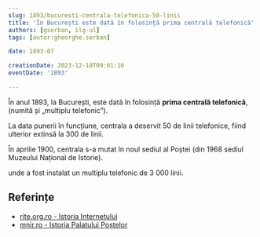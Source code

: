 ```yaml
---
slug: 1893/bucuresti-centrala-telefonica-50-linii
title: 'În București este dată în folosință prima centrală telefonică'
authors: [gserban, ilg-ul]
tags: [autor:gheorghe.serban]

date: 1893-07

creationDate: 2023-12-18T09:01:16
eventDate: '1893'

---
```


În anul 1893, la București, este dată în folosință
**prima centrală telefonică**, (numită și „multiplu telefonic”).

<!-- truncate -->

La data punerii în funcțiune, centrala a deservit
50 de linii telefonice, fiind ulterior extinsă la 300 de linii.

În aprilie 1900, centrala s-a mutat în noul sediul al Poștei
(din 1968 sediul Muzeului Național de Istorie).

unde a fost
instalat un multiplu telefonic de 3 000 linii.

## Referințe

- [rite.org.ro - Istoria Internetului](https://rite.org.ro/istoria-internetului/)
- [mnir.ro - Istoria Palatului Poștelor](https://www.mnir.ro/cladirea-muzeului-national-de-istorie-a-romaniei/)
